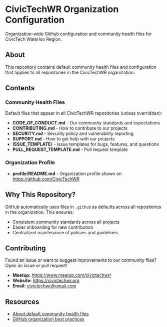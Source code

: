 # CivicTechWR Organization Configuration

Organization-wide GitHub configuration and community health files for CivicTech Waterloo Region.

## About

This repository contains default community health files and configuration that applies to all repositories in the CivicTechWR organization.

## Contents

### Community Health Files

Default files that appear in all CivicTechWR repositories (unless overridden):

- **CODE_OF_CONDUCT.md** - Our community standards and expectations
- **CONTRIBUTING.md** - How to contribute to our projects
- **SECURITY.md** - Security policy and vulnerability reporting
- **SUPPORT.md** - How to get help with our projects
- **ISSUE_TEMPLATE/** - Issue templates for bugs, features, and questions
- **PULL_REQUEST_TEMPLATE.md** - Pull request template

### Organization Profile

- **profile/README.md** - Organization profile shown on https://github.com/CivicTechWR

## Why This Repository?

GitHub automatically uses files in `.github` as defaults across all repositories in the organization. This ensures:
- Consistent community standards across all projects
- Easier onboarding for new contributors
- Centralized maintenance of policies and guidelines

## Contributing

Found an issue or want to suggest improvements to our community files? Open an issue or pull request!

- **Meetup:** https://www.meetup.com/civictechwr/
- **Website:** https://civictechwr.org
- **Email:** civictechwr@gmail.com

## Resources

- [About default community health files](https://docs.github.com/en/communities/setting-up-your-project-for-healthy-contributions/creating-a-default-community-health-file)
- [GitHub organization best practices](https://docs.github.com/en/organizations)

